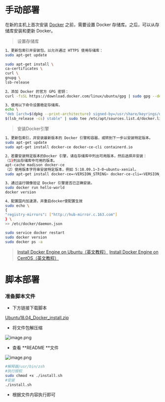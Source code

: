 # 手动部署
在新的主机上首次安装 [Docker](https://so.csdn.net/so/search?q=Docker&spm=1001.2101.3001.7020) 之前，需要设置 Docker 存储库。之后，可以从存储库安装和更新 Docker。

> 设置存储库

```bash
1、更新包索引并安装包，以允许通过 HTTPS 使用存储库：
sudo apt-get update
 
sudo apt-get install \
ca-certificates \
curl \
gnupg \
lsb-release
 
2、添加 Docker 的官方 GPG 密钥：
curl -fsSL https://download.docker.com/linux/ubuntu/gpg | sudo gpg --dearmor -o /usr/share/keyrings/docker-archive-keyring.gpg

3、使用以下命令设置稳定存储库。
echo \
"deb [arch=$(dpkg --print-architecture) signed-by=/usr/share/keyrings/docker-archive-keyring.gpg] https://download.docker.com/linux/ubuntu \
$(lsb_release -cs) stable" | sudo tee /etc/apt/sources.list.d/docker.list > /dev/null
```

> 安装Docker引擎

```bash
1、更新包索引，并安装最新版本的 Docker 引擎和容器，或转到下一步以安装特定版本。
sudo apt-get update
sudo apt-get install docker-ce docker-ce-cli containerd.io

2、若要安装特定版本的Docker 引擎，请在存储库中列出可用版本，然后选择并安装：
（1)列出存储库中可用的版本。
apt-cache madison docker-ce
（2）使用版本字符串安装特定版本，例如 5:18.09.1~3-0~ubuntu-xenial。
sudo apt-get install docker-ce=<VERSION_STRING> docker-ce-cli=<VERSION_STRING> containerd.io

3、通过运行镜像验证 Docker 引擎是否已正确安装。
sudo docker run hello-world
docker version

4、配置国内加速源，并重启docker使配置生效
sudo echo \
{
"registry-mirrors": ["http://hub-mirror.c.163.com"]
} \
>> /etc/docker/daemon.json

sudo service docker restart
sudo docker version
sudo docker ps -a
```

> [Install Docker Engine on Ubuntu（英文教程）](https://docs.docker.com/engine/install/ubuntu/)
[Install Docker Engine on CentOS（英文教程）](https://docs.docker.com/engine/install/centos/)

# 脚本部署
### 准备脚本文件

- 下方链接下载脚本

[Ubuntu18.04_Docker_install.zip](https://www.yuque.com/attachments/yuque/0/2022/zip/32635561/1663553926423-ec5d7ae9-b76c-4766-ae77-883a37b2b909.zip)

- 将文件包解压缩

![image.png](https://cdn.nlark.com/yuque/0/2022/png/32635561/1662099431617-d6f659e0-fb0f-40ad-af7d-dfd2573da4a9.png)

- 查看 **README **文件

![image.png](https://cdn.nlark.com/yuque/0/2022/png/32635561/1662099791447-0e0b4021-6530-42b4-b3c6-669155b11c2b.png)
```bash
#解释器/usr/bin/zsh
#执行授权
sudo chmod +x ./install.sh
#安装
./install.sh
```

- 根据文件内容执行即可

